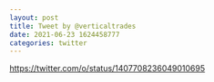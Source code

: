```yaml
--- 
layout: post 
title: Tweet by @verticaltrades 
date: 2021-06-23 1624458777 
categories: twitter 
--- 
```

https://twitter.com/o/status/1407708236049010695